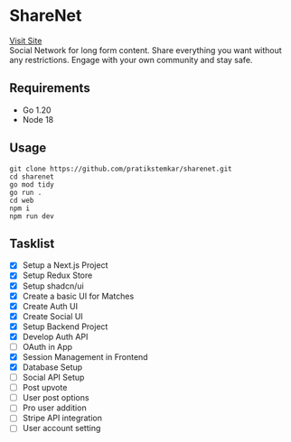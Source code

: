 # ShareNet

[Visit Site](https://sharenet.vercel.app)
<br />
Social Network for long form content. Share everything you want without any restrictions. Engage with your own community and stay safe.

## Requirements

- Go 1.20
- Node 18

## Usage

```
git clone https://github.com/pratikstemkar/sharenet.git
cd sharenet
go mod tidy
go run .
cd web
npm i
npm run dev
```

## Tasklist

- [x] Setup a Next.js Project
- [x] Setup Redux Store
- [x] Setup shadcn/ui
- [x] Create a basic UI for Matches
- [x] Create Auth UI
- [x] Create Social UI
- [x] Setup Backend Project
- [x] Develop Auth API
- [ ] OAuth in App
- [x] Session Management in Frontend
- [x] Database Setup
- [ ] Social API Setup
- [ ] Post upvote
- [ ] User post options
- [ ] Pro user addition
- [ ] Stripe API integration
- [ ] User account setting

